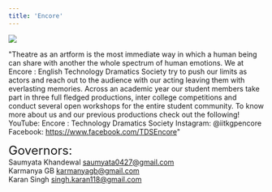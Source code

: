 ```yaml
---
title: 'Encore'
--- 
```


![](https://drive.google.com/uc?id=1PshaPSo6ffM1yg8XA9mtj80tlOD5Wygi)

"Theatre as an artform is the most immediate way in which a human being can share with another the whole spectrum of human emotions. We at Encore : English Technology Dramatics Society try to push our limits as actors and reach out to the audience with our acting leaving them with everlasting memories. Across an academic year our student members take part in three full fledged productions, inter college competitions and conduct several open workshops for the entire student community. To know more about us and our previous productions check out the following!
YouTube:  Encore : Technology Dramatics Society
Instagram:  @iitkgpencore
Facebook: https://www.facebook.com/TDSEncore"

<span style="font-size: 24px;">Governors:</span> <br />
Saumyata Khandewal
saumyata0427@gmail.com <br />
Karmanya GB
karmanyagb@gmail.com <br />
Karan Singh
singh.karan118@gmail.com
